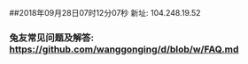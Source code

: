 ##2018年09月28日07时12分07秒 新址: 104.248.19.52
### 兔友常见问题及解答: https://github.com/wanggonging/d/blob/w/FAQ.md
